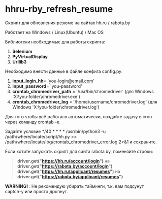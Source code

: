 # hhru-rby_refresh_resume
Скрипт для обновления резюме на сайтах hh.ru / rabota.by

Работает на Windows / Linux(Ubuntu) / Mac OS

Библиотеки необходимые для работы скрипта:
1. __Selenium__
2. __PyVirtualDisplay__
3. __Urllib3__

Необходимо внести данные в файле конфига config.py:
1. __input_login_hh__= 'you-login@email.com'
2. __input_password__= 'you-password'
3. __crontab_chromedriver_path__ = '/usr/bin/chromedriver' (для Windows 'X:\\you-folder\chromedriver.exe')
4. __crontab_chromedriver_log__ = '/home/username/chromedriver.log' (для Windows 'X:\\you-folder\chromedriver.log')

Для того чтобы всё работало автоматически, создайте задачу в cron через команду crontab -e.

Задайте условие */40 * * * * /usr/bin/python3 -u /path/where/locate/script/hh.py >> /path/where/locate/log/crontab_chromedriver_error.log 2>&1 и сохраните.

Если хотите запускать скрипт для сайта rabota.by, поменяйте строки:

>__driver.get("https://hh.ru/account/login")__ на __driver.get("https://rabota.by/account/login")__
>__driver.get("https://hh.ru/applicant/resumes")__ на __driver.get("https://rabota.by/applicant/resumes")__

__WARNING!__ : Не рекомендую убирать тайминги, т.к. вам подсунут captch-у или просто дропнут.
